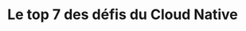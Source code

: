 ---
title: Le top 7 des défis du Cloud Native
ExternalLink: https://f.hubspotusercontent30.net/hubfs/732832/Infographics/FR%20cloud%20native%20challenges%20infographic.pdf
resources:
- name: "thumbnail"
  src: "cloud-native-challenges.png"
description:
keywords:
tags:
---